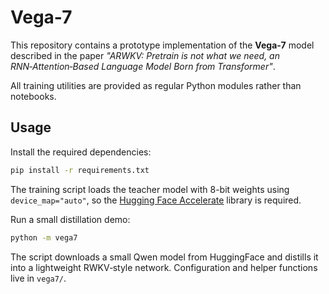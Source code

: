 # Vega-7

This repository contains a prototype implementation of the **Vega‑7** model described in the paper *"ARWKV: Pretrain is not what we need, an RNN‑Attention‑Based Language Model Born from Transformer"*.

All training utilities are provided as regular Python modules rather than notebooks.

## Usage

Install the required dependencies:

```bash
pip install -r requirements.txt
```

The training script loads the teacher model with 8-bit weights using
`device_map="auto"`, so the [Hugging Face Accelerate](https://github.com/huggingface/accelerate)
library is required.

Run a small distillation demo:

```bash
python -m vega7
```

The script downloads a small Qwen model from HuggingFace and distills it into a lightweight RWKV‑style network. Configuration and helper functions live in `vega7/`.
